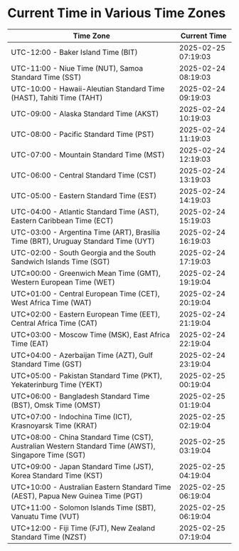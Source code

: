 # Current Time in Various Time Zones

| Time Zone | Current Time |
|-----------|--------------|
| UTC-12:00 - Baker Island Time (BIT) | 2025-02-25 07:19:03 |
| UTC-11:00 - Niue Time (NUT), Samoa Standard Time (SST) | 2025-02-24 08:19:03 |
| UTC-10:00 - Hawaii-Aleutian Standard Time (HAST), Tahiti Time (TAHT) | 2025-02-24 09:19:03 |
| UTC-09:00 - Alaska Standard Time (AKST) | 2025-02-24 10:19:03 |
| UTC-08:00 - Pacific Standard Time (PST) | 2025-02-24 11:19:03 |
| UTC-07:00 - Mountain Standard Time (MST) | 2025-02-24 12:19:03 |
| UTC-06:00 - Central Standard Time (CST) | 2025-02-24 13:19:03 |
| UTC-05:00 - Eastern Standard Time (EST) | 2025-02-24 14:19:03 |
| UTC-04:00 - Atlantic Standard Time (AST), Eastern Caribbean Time (ECT) | 2025-02-24 15:19:03 |
| UTC-03:00 - Argentina Time (ART), Brasília Time (BRT), Uruguay Standard Time (UYT) | 2025-02-24 16:19:03 |
| UTC-02:00 - South Georgia and the South Sandwich Islands Time (SGT) | 2025-02-24 17:19:03 |
| UTC±00:00 - Greenwich Mean Time (GMT), Western European Time (WET) | 2025-02-24 19:19:04 |
| UTC+01:00 - Central European Time (CET), West Africa Time (WAT) | 2025-02-24 20:19:04 |
| UTC+02:00 - Eastern European Time (EET), Central Africa Time (CAT) | 2025-02-24 21:19:04 |
| UTC+03:00 - Moscow Time (MSK), East Africa Time (EAT) | 2025-02-24 22:19:04 |
| UTC+04:00 - Azerbaijan Time (AZT), Gulf Standard Time (GST) | 2025-02-24 23:19:04 |
| UTC+05:00 - Pakistan Standard Time (PKT), Yekaterinburg Time (YEKT) | 2025-02-25 00:19:04 |
| UTC+06:00 - Bangladesh Standard Time (BST), Omsk Time (OMST) | 2025-02-25 01:19:04 |
| UTC+07:00 - Indochina Time (ICT), Krasnoyarsk Time (KRAT) | 2025-02-25 02:19:04 |
| UTC+08:00 - China Standard Time (CST), Australian Western Standard Time (AWST), Singapore Time (SGT) | 2025-02-25 03:19:04 |
| UTC+09:00 - Japan Standard Time (JST), Korea Standard Time (KST) | 2025-02-25 04:19:04 |
| UTC+10:00 - Australian Eastern Standard Time (AEST), Papua New Guinea Time (PGT) | 2025-02-25 06:19:04 |
| UTC+11:00 - Solomon Islands Time (SBT), Vanuatu Time (VUT) | 2025-02-25 06:19:04 |
| UTC+12:00 - Fiji Time (FJT), New Zealand Standard Time (NZST) | 2025-02-25 07:19:04 |
